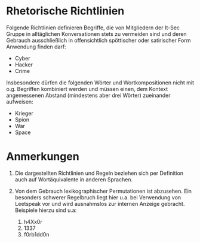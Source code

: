 # Rhetorische Richtlinien
Folgende Richtlinien definieren Begriffe, die von Mitgliedern der It-Sec Gruppe
in alltäglichen Konversationen stets zu vermeiden sind und deren Gebrauch ausschließlich
in offensichtlich spöttischer oder satirischer Form Anwendung finden darf:

* Cyber
* Hacker
* Crime

Insbesondere dürfen die folgenden Wörter und Wortkompositionen nicht mit o.g. Begriffen
kombiniert werden und müssen einen, dem Kontext angemessenen Abstand (mindestens aber drei
Wörter) zueinander aufweisen:

* Krieger
* Spion
* War
* Space

# Anmerkungen
1. Die dargestellten Richtlinien und Regeln beziehen sich per Definition auch auf Wortäquivalente
in anderen Sprachen.

2. Von dem Gebrauch lexikographischer Permutationen ist abzusehen. Ein besonders schwerer
Regelbruch liegt hier u.a. bei Verwendung von Leetspeak vor und wird ausnahmslos zur
internen Anzeige gebracht. Beispiele hierzu sind u.a:
    1. h4Xx0r
    2. 1337
    3. f0rb1dd0n
